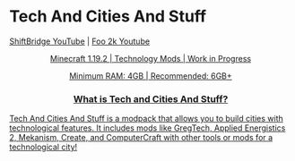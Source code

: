 # Tech And Cities And Stuff
<a href="https://youtube.com/@shiftbridge">ShiftBridge YouTube</a>
|
<a href="https://youtube.com/@Foo2k">Foo 2k Youtube
<p style="text-align: center;">Minecraft 1.19.2 | Technology Mods | Work in Progress</p>
<p style="text-align: center;">Minimum RAM: 4GB | Recommended: 6GB+</p>
<h3 style="text-align: center;">What is Tech and Cities And Stuff?</h3>

Tech And Cities And Stuff is a modpack that allows you to build cities with technological features. It includes mods like GregTech, Applied Energistics 2, Mekanism, Create, and ComputerCraft with other tools or mods for a technological city!
